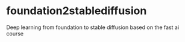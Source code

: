 # foundation2stablediffusion
Deep learning from foundation to stable diffusion based on the fast ai course
